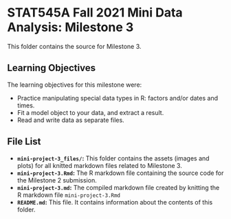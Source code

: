# STAT545A Fall 2021 Mini Data Analysis: Milestone 3

This folder contains the source for Milestone 3.

## Learning Objectives

The learning objectives for this milestone were:

- Practice manipulating special data types in R: factors and/or dates and times.
- Fit a model object to your data, and extract a result.
- Read and write data as separate files.

## File List

- **`mini-project-3_files/`:** This folder contains the assets (images and plots) for all knitted markdown files related to Milestone 3.
- **`mini-project-3.Rmd`:** The R markdown file containing the source code for the Milestone 2 submission.
- **`mini-project-3.md`:** The compiled markdown file created by knitting the R markdown file `mini-project-3.Rmd`
- **`README.md`:** This file. It contains information about the contents of this folder.
